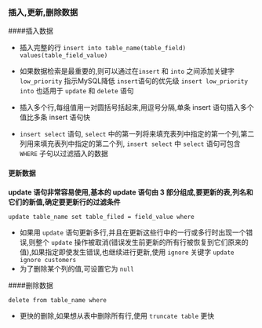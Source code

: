### 插入,更新,删除数据

####插入数据

* 插入完整的行 `insert into table_name(table_field) values(table_field_value)`
* 如果数据检索是最重要的,则可以通过在`insert` 和 `into` 之间添加关键字 `low_priority` 指示MySQL降低 `insert`语句的优先级 `insert low_priority into` 也适用于 `update` 和 `delete` 语句

* 插入多个行,每组值用一对圆括号括起来,用逗号分隔,单条 insert 语句插入多个值比多条 insert 语句快

* `insert select`  语句, `select` 中的第一列将来填充表列中指定的第一个列,第二列用来填充表列中指定的第二个列, `insert select` 中 `select` 语句可包含 `WHERE` 子句以过滤插入的数据

#### 更新数据

**update 语句非常容易使用,基本的 update 语句由 3 部分组成,要更新的表,列名和它们的新值,确定要更新行的过滤条件**

`update table_name set table_filed = field_value where `

* 如果用 `update` 语句更新多行,并且在更新这些行中的一行或多行时出现一个错误,则整个 `update` 操作被取消(错误发生前更新的所有行被恢复到它们原来的值),如果指定即使发生错误,也继续进行更新,使用 `ignore` 关键字 `update ignore customers`
* 为了删除某个列的值,可设置它为 `null` 

####删除数据

`delete from table_name where`

* 更快的删除,如果想从表中删除所有行,使用 `truncate table` 更快

